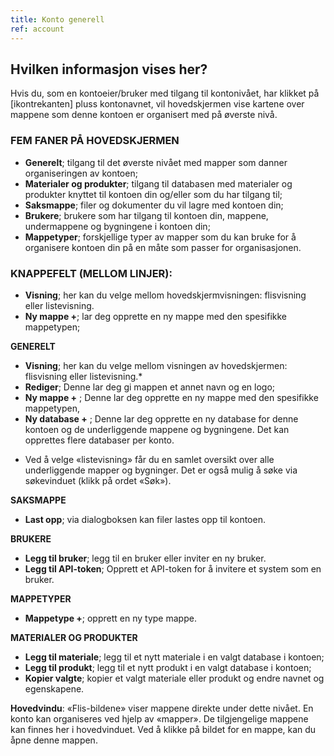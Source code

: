 ```yaml
---
title: Konto generell
ref: account 
---
```


## Hvilken informasjon vises her?
Hvis du, som en kontoeier/bruker med tilgang til kontonivået, har klikket på [ikontrekanten] pluss kontonavnet, vil hovedskjermen vise kartene over mappene som denne kontoen er organisert med på øverste nivå.


### FEM FANER PÅ HOVEDSKJERMEN
- **Generelt**; tilgang til det øverste nivået med mapper som danner organiseringen av kontoen;
- **Materialer og produkter**; tilgang til databasen med materialer og produkter knyttet til kontoen din og/eller som du har tilgang til;
- **Saksmappe**; filer og dokumenter du vil lagre med kontoen din;
- **Brukere**; brukere som har tilgang til kontoen din, mappene, undermappene og bygningene i kontoen din;
- **Mappetyper**; forskjellige typer av mapper som du kan bruke for å organisere kontoen din på en måte som passer for organisasjonen.


### KNAPPEFELT (MELLOM LINJER):
- **Visning**; her kan du velge mellom hovedskjermvisningen: flisvisning eller listevisning.
- **Ny mappe +**; lar deg opprette en ny mappe med den spesifikke mappetypen;

**GENERELT**
- **Visning**; her kan du velge mellom visningen av hovedskjermen: flisvisning eller listevisning.*
- **Rediger**; Denne lar deg gi mappen et annet navn og en logo;
- **Ny mappe +** ; Denne lar deg opprette en ny mappe med den spesifikke mappetypen,
- **Ny database +** ; Denne lar deg opprette en ny database for denne kontoen og de underliggende mappene og bygningene. Det kan opprettes flere databaser per konto.

* Ved å velge «listevisning» får du en samlet oversikt over alle underliggende mapper og bygninger. Det er også mulig å søke via søkevinduet (klikk på ordet «Søk»).

**SAKSMAPPE**
- **Last opp**; via dialogboksen kan filer lastes opp til kontoen.

**BRUKERE**
- **Legg til bruker**; legg til en bruker eller inviter en ny bruker.
- **Legg til API-token**; Opprett et API-token for å invitere et system som en bruker.

**MAPPETYPER**
- **Mappetype +**; opprett en ny type mappe.

**MATERIALER OG PRODUKTER**
- **Legg til materiale**; legg til et nytt materiale i en valgt database i kontoen;
- **Legg til produkt**; legg til et nytt produkt i en valgt database i kontoen;
- **Kopier valgte**; kopier et valgt materiale eller produkt og endre navnet og egenskapene.


**Hovedvindu**: «Flis-bildene» viser mappene direkte under dette nivået. En konto kan organiseres ved hjelp av «mapper». De tilgjengelige mappene kan finnes her i hovedvinduet. Ved å klikke på bildet for en mappe, kan du åpne denne mappen.
